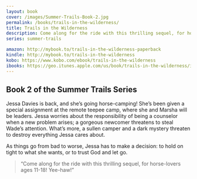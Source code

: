 ```yaml
---
layout: book
cover: /images/Summer-Trails-Book-2.jpg 
permalink: /books/trails-in-the-wilderness/
title: Trails in the Wilderness
description: Come along for the ride with this thrilling sequel, for horse-lovers ages 11-18! Yee-haw!
series: summer-trails

amazon: http://mybook.to/trails-in-the-wilderness-paperback
kindle: http://mybook.to/trails-in-the-wilderness
kobo: https://www.kobo.com/ebook/trails-in-the-wilderness
ibooks: https://geo.itunes.apple.com/us/book/trails-in-the-wilderness/id1210874136?mt=11&at=1001luwG
---
```


## Book 2 of the Summer Trails Series

Jessa Davies is back, and she’s going horse-camping! She’s been given a
special assignment at the remote teepee camp, where she and Marsha will
be leaders. Jessa worries about the responsibility of being a counselor
when a new problem arises; a gorgeous newcomer threatens to steal Wade’s
attention. What’s more, a sullen camper and a dark mystery threaten to
destroy everything Jessa cares about. 

As things go from bad to worse, Jessa has to make a decision: to hold on
tight to what she wants, or to trust God and let go. 
 
> “Come along for the ride with this thrilling sequel, for horse-lovers
> ages 11-18! Yee-haw!”
